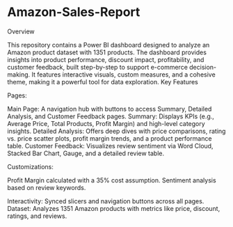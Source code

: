 # Amazon-Sales-Report
Overview

This repository contains a Power BI dashboard designed to analyze an Amazon product dataset with 1351 products. The dashboard provides insights into product performance, discount impact, profitability, and customer feedback, built step-by-step to support e-commerce decision-making. It features interactive visuals, custom measures, and a cohesive theme, making it a powerful tool for data exploration.
Key Features

Pages:

Main Page: A navigation hub with buttons to access Summary, Detailed Analysis, and Customer Feedback pages.
Summary: Displays KPIs (e.g., Average Price, Total Products, Profit Margin) and high-level category insights.
Detailed Analysis: Offers deep dives with price comparisons, rating vs. price scatter plots, profit margin trends, and a product performance table.
Customer Feedback: Visualizes review sentiment via Word Cloud, Stacked Bar Chart, Gauge, and a detailed review table.


Customizations:

Profit Margin calculated with a 35% cost assumption.
Sentiment analysis based on review keywords.


Interactivity: Synced slicers and navigation buttons across all pages.
Dataset: Analyzes 1351 Amazon products with metrics like price, discount, ratings, and reviews.
